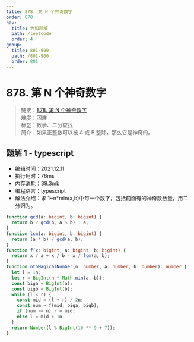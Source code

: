 ```yaml
---
title: 878. 第 N 个神奇数字
order: 878
nav:
  title: 力扣题解
  path: /leetcode
  order: 4
group:
  title: 801-900
  path: /801-900
  order: 801
---
```


# 878. 第 N 个神奇数字

> 链接：[878. 第 N 个神奇数字](https://leetcode-cn.com/problems/nth-magical-number/)  
> 难度：困难  
> 标签：数学、二分查找  
> 简介：如果正整数可以被 A 或 B 整除，那么它是神奇的。

## 题解 1 - typescript

- 编辑时间：2021.12.11
- 执行用时：76ms
- 内存消耗：39.3mb
- 编程语言：typescript
- 解法介绍：求 1~n\*min(a,b)中每一个数字，包括前面有的神奇数数量，用二分归为。

```typescript
function gcd(a: bigint, b: bigint) {
  return b ? gcd(b, a % b) : a;
}
function lcm(a: bigint, b: bigint) {
  return (a * b) / gcd(a, b);
}
function f(x: bigint, a: bigint, b: bigint) {
  return x / a + x / b - x / lcm(a, b);
}
function nthMagicalNumber(n: number, a: number, b: number): number {
  let l = 1n;
  let r = BigInt(n * Math.min(a, b));
  const biga = BigInt(a);
  const bigb = BigInt(b);
  while (l < r) {
    const mid = (l + r) / 2n;
    const num = f(mid, biga, bigb);
    if (num >= n) r = mid;
    else l = mid + 1n;
  }
  return Number(l % BigInt(10 ** 9 + 7));
}
```
